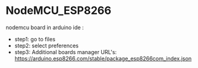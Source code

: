 # NodeMCU_ESP8266

nodemcu board in arduino ide :
* step1: go to files
* step2: select preferences
* step3: Additional boards manager URL's: https://arduino.esp8266.com/stable/package_esp8266com_index.json
